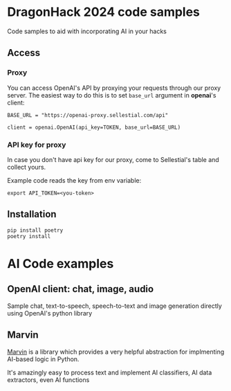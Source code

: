 # DragonHack 2024 code samples

Code samples to aid with incorporating AI in your hacks

## Access

### Proxy
You can access OpenAI's API by proxying your requests through our proxy server.
The easiest way to do this is to set ```base_url``` argument in **openai**'s client:

```
BASE_URL = "https://openai-proxy.sellestial.com/api"

client = openai.OpenAI(api_key=TOKEN, base_url=BASE_URL)
```

### API key for proxy

In case you don't have api key for our proxy, come to Sellestial's table and collect yours.

Example code reads the key from env variable:
```
export API_TOKEN=<you-token>
```

## Installation
```
pip install poetry
poetry install
```

# AI Code examples
## OpenAI client: chat, image, audio
Sample chat, text-to-speech, speech-to-text and image generation directly using OpenAI's python library

## Marvin
[Marvin](https://www.askmarvin.ai/welcome/what_is_marvin/) is a library which provides a very helpful abstraction for implmenting AI-based logic in Python.

It's amazingly easy to process text and implement AI classifiers, AI data extractors, even AI functions